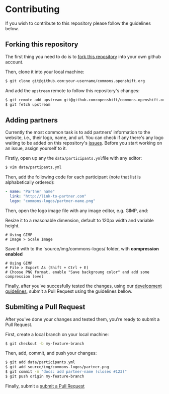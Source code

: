 # Contributing

If you wish to contribute to this repository please follow the guidelines below.

## Forking this repository

The first thing you need to do is to [fork this repository](https://github.com/openshift/commons.openshift.org#fork-destination-box) into your own github account.

Then, clone it into your local machine:

```bash
$ git clone git@github.com:your-username/commons.openshift.org
```

And add the `upstream` remote to follow this repository's changes:

```bash
$ git remote add upstream git@github.com:openshift/commons.openshift.org
$ git fetch upstream
```


## Adding partners

Currently the most common task is to add partners' information to the website, i.e., their logo, name, and url. You can check if any there's any logo waiting to be added on this repository's [issues](https://github.com/openshift/commons.openshift.org/issues).
Before you start working on an issue, assign yourself to it.

Firstly, open up any the `data/participants.yml`file with any editor:

```bash
$ vim data/partipants.yml
```

Then, add the following code for each participant (note that list is alphabetically ordered):

```yml
- name: "Partner name"
  link: "http://link-to-partner.com"
  logo: "commons-logos/partner-name.png"
```

Then, open the logo image file with any image editor, e.g. GIMP, and:

Resize it to a reasonable dimension, default to 120px width and variable height.

```
# Using GIMP
# Image > Scale Image
```

Save it with to the `source/img/commons-logos/ folder, with **compression enabled**

```
# Using GIMP
# File > Export As (Shift + Ctrl + E)
# Choose PNG format, enable "Save backgroung color" and add some compression level
```

Finally, after you've succesfully tested the changes, using our [development guidelines](https://github.com/openshift/commons.openshift.org#development), submit a Pull Request using the guidelines bellow.

## Submiting a Pull Request

After you've done your changes and tested them, you're ready to submit a Pull Request.

First, create a local branch on your local machine:

```bash
$ git checkout -b my-feature-branch
```

Then, add, commit, and push your changes:

```bash
$ git add data/participants.yml
$ git add source/img/commons-logos/partner.png
$ git commit -m "docs: add partner-name (closes #123)"
$ git push origin my-feature-branch
```

Finally, submit a [submit a Pull Request](https://github.com/openshift/commons.openshift.org/compare)
